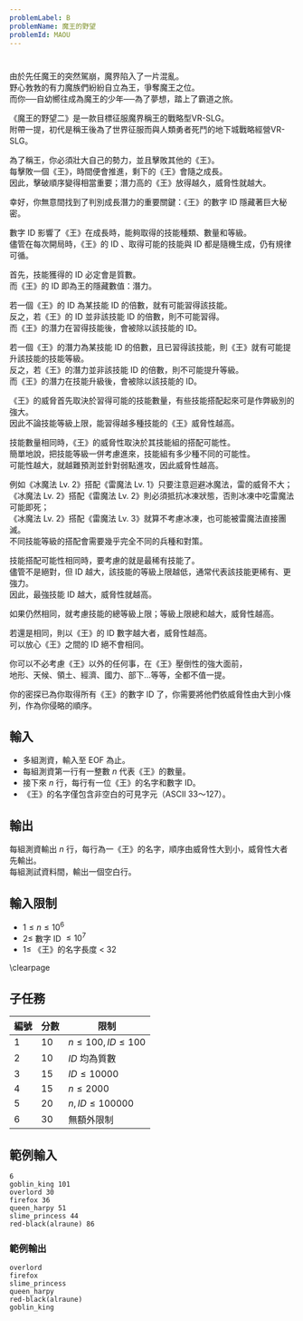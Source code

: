 ```yaml
---
problemLabel: B
problemName: 魔王的野望
problemId: MAOU
---
```


#

由於先任魔王的突然駕崩，魔界陷入了一片混亂。  
野心㪍㪍的有力魔族們紛紛自立為王，爭奪魔王之位。  
而你──自幼嚮往成為魔王的少年──為了夢想，踏上了霸道之旅。  

《魔王的野望二》是一款目標征服魔界稱王的戰略型VR-SLG。  
附帶一提，初代是稱王後為了世界征服而與人類勇者死鬥的地下城戰略經營VR-SLG。  

為了稱王，你必須壯大自己的勢力，並且擊敗其他的《王》。  
每擊敗一個《王》，時間便會推進，剩下的《王》會隨之成長。  
因此，擊破順序變得相當重要；潛力高的《王》放得越久，威脅性就越大。  

幸好，你無意間找到了判別成長潛力的重要關鍵：《王》的數字 ID 隱藏著巨大秘密。  

數字 ID 影響了《王》在成長時，能夠取得的技能種類、數量和等級。  
儘管在每次開局時，《王》的 ID 、取得可能的技能與 ID 都是隨機生成，仍有規律可循。  

首先，技能獲得的 ID 必定會是質數。  
而《王》的 ID 即為王的隱藏數值：潛力。  

若一個《王》的 ID 為某技能 ID 的倍數，就有可能習得該技能。  
反之，若《王》的 ID 並非該技能 ID 的倍數，則不可能習得。  
而《王》的潛力在習得技能後，會被除以該技能的 ID。  

若一個《王》的潛力為某技能 ID 的倍數，且已習得該技能，則《王》就有可能提升該技能的技能等級。  
反之，若《王》的潛力並非該技能 ID 的倍數，則不可能提升等級。  
而《王》的潛力在技能升級後，會被除以該技能的 ID。  

《王》的威脅首先取決於習得可能的技能數量，有些技能搭配起來可是作弊級別的強大。  
因此不論技能等級上限，能習得越多種技能的《王》威脅性越高。  

技能數量相同時，《王》的威脅性取決於其技能組的搭配可能性。  
簡單地說，把技能等級一併考慮進來，技能組有多少種不同的可能性。  
可能性越大，就越難預測並針對弱點進攻，因此威脅性越高。  

例如《冰魔法 Lv. 2》搭配《雷魔法 Lv. 1》只要注意迴避冰魔法，雷的威脅不大；  
《冰魔法 Lv. 2》搭配《雷魔法 Lv. 2》則必須抵抗冰凍狀態，否則冰凍中吃雷魔法可能即死；  
《冰魔法 Lv. 2》搭配《雷魔法 Lv. 3》就算不考慮冰凍，也可能被雷魔法直接團滅。  
不同技能等級的搭配會需要幾乎完全不同的兵種和對策。  

技能搭配可能性相同時，要考慮的就是最稀有技能了。  
儘管不是絕對，但 ID 越大，該技能的等級上限越低，通常代表該技能更稀有、更強力。  
因此，最強技能 ID 越大，威脅性就越高。  

如果仍然相同，就考慮技能的總等級上限；等級上限總和越大，威脅性越高。  

若還是相同，則以《王》的 ID 數字越大者，威脅性越高。  
可以放心《王》之間的 ID 絕不會相同。  

你可以不必考慮《王》以外的任何事，在《王》壓倒性的強大面前，  
地形、天候、領土、經濟、國力、部下…等等，全都不值一提。  

你的密探已為你取得所有《王》的數字 ID 了，你需要將他們依威脅性由大到小條列，作為你侵略的順序。  

## 輸入
* 多組測資，輸入至 EOF 為止。  
* 每組測資第一行有一整數 $n$ 代表《王》的數量。  
* 接下來 $n$ 行，每行有一位《王》的名字和數字 ID。  
* 《王》的名字僅包含非空白的可見字元（ASCII 33～127）。  

## 輸出
每組測資輸出 $n$ 行，每行為一《王》的名字，順序由威脅性大到小，威脅性大者先輸出。  
每組測試資料間，輸出一個空白行。  

## 輸入限制

 - $1 \leq n \leq 10^6$  
 - $2 \leq$ 數字 ID $\leq 10^7$  
 - $1 \leq$ 《王》的名字長度 < $32$  

\clearpage

## 子任務

| 編號 | 分數 | 限制 |
| --- | -------- | -------- |
|1|10|$n \le 100, ID \le 100$|
|2|10|$ID$ 均為質數|
|3|15|$ID \le 10000$|
|4|15|$n \le 2000$|
|5|20|$n , ID \le 100000$|
|6|30|無額外限制|

## 範例輸入
```
6
goblin_king 101
overlord 30
firefox 36
queen_harpy 51
slime_princess 44
red-black(alraune) 86
```

### 範例輸出
```
overlord
firefox
slime_princess
queen_harpy
red-black(alraune)
goblin_king
```


